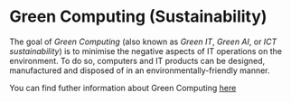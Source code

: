 # Green Computing (Sustainability)

The goal of *Green Computing* (also known as *Green IT*, *Green AI*, or *ICT sustainability*) is to minimise the negative aspects of IT operations on the environment. To do so, computers and IT products can be designed, manufactured and disposed of in an environmentally-friendly manner.

You can find futher information about Green Computing [here](../T3.6/greenAI.md)
